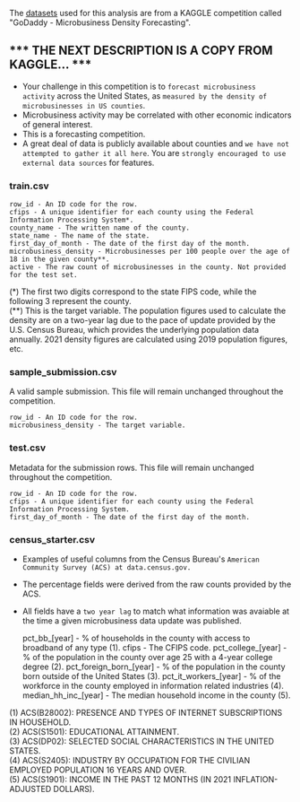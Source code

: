 The [datasets](https://www.kaggle.com/competitions/godaddy-microbusiness-density-forecasting/data) used for this analysis are from a KAGGLE competition called "GoDaddy - Microbusiness Density Forecasting".

## *** THE NEXT DESCRIPTION IS A COPY FROM KAGGLE... ***

- Your challenge in this competition is to `forecast microbusiness activity` across the United States, as `measured by the density of microbusinesses in US counties`.
- Microbusiness activity may be correlated with other economic indicators of general interest.
- This is a forecasting competition.
- A great deal of data is publicly available about counties and `we have not attempted to gather it all here`. You are `strongly encouraged to use external data sources` for features.

### train.csv

    row_id - An ID code for the row.
    cfips - A unique identifier for each county using the Federal Information Processing System*.
    county_name - The written name of the county.
    state_name - The name of the state.
    first_day_of_month - The date of the first day of the month.
    microbusiness_density - Microbusinesses per 100 people over the age of 18 in the given county**. 
    active - The raw count of microbusinesses in the county. Not provided for the test set.

(*) The first two digits correspond to the state FIPS code, while the following 3 represent the county. <br/>
(**) This is the target variable. The population figures used to calculate the density are on a two-year lag due to the pace of update provided by the U.S. Census Bureau, which provides the underlying population data annually. 2021 density figures are calculated using 2019 population figures, etc.

### sample_submission.csv 
A valid sample submission. This file will remain unchanged throughout the competition.

    row_id - An ID code for the row.
    microbusiness_density - The target variable.

### test.csv 
Metadata for the submission rows. This file will remain unchanged throughout the competition.

    row_id - An ID code for the row.
    cfips - A unique identifier for each county using the Federal Information Processing System.
    first_day_of_month - The date of the first day of the month.

### census_starter.csv 
- Examples of useful columns from the Census Bureau's `American Community Survey (ACS) at data.census.gov.`  
- The percentage fields were derived from the raw counts provided by the ACS.  
- All fields have a `two year lag` to match what information was avaiable at the time a given microbusiness data update was published.

    pct_bb_[year] - % of households in the county with access to broadband of any type (1). 
    cfips - The CFIPS code.
    pct_college_[year] - % of the population in the county over age 25 with a 4-year college degree (2).
    pct_foreign_born_[year] - % of the population in the county born outside of the United States (3).
    pct_it_workers_[year] - % of the workforce in the county employed in information related industries (4).
    median_hh_inc_[year] - The median household income in the county (5).

(1) ACS(B28002): PRESENCE AND TYPES OF INTERNET SUBSCRIPTIONS IN HOUSEHOLD. <br/>
(2) ACS(S1501): EDUCATIONAL ATTAINMENT. <br/>
(3) ACS(DP02): SELECTED SOCIAL CHARACTERISTICS IN THE UNITED STATES. <br/>
(4) ACS(S2405): INDUSTRY BY OCCUPATION FOR THE CIVILIAN EMPLOYED POPULATION 16 YEARS AND OVER. <br/>
(5) ACS(S1901): INCOME IN THE PAST 12 MONTHS (IN 2021 INFLATION-ADJUSTED DOLLARS). <br/>
